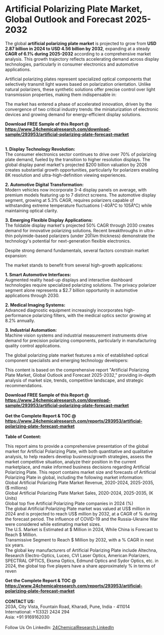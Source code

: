 <h1>Artificial Polarizing Plate Market, Global Outlook and Forecast 2025-2032</h1><p>The global <strong>artificial polarizing plate market</strong> is projected to grow from <strong>USD 2.87 billion in 2024 to USD 4.56 billion by 2032</strong>, expanding at a steady <strong>CAGR of 6.1% during 2025-2032</strong> according to a comprehensive market analysis. This growth trajectory reflects accelerating demand across display technologies, particularly in consumer electronics and automotive applications.</p><p>Artificial polarizing plates represent specialized optical components that selectively transmit light waves based on polarization orientation. Unlike natural polarizers, these synthetic solutions offer precise control over light transmission properties, making them indispensable in:</p><p>The market has entered a phase of accelerated innovation, driven by the convergence of two critical industry trends: the miniaturization of electronic devices and growing demand for energy-efficient display solutions.</p><div><b>Download FREE Sample of this Report @ 
            <a href="https://www.24chemicalresearch.com/download-sample/293953/artificial-polarizing-plate-forecast-market">
            https://www.24chemicalresearch.com/download-sample/293953/artificial-polarizing-plate-forecast-market</a></b></div><br><p><strong>1. Display Technology Revolution:</strong><br>
The consumer electronics sector continues to drive over 70% of polarizing plate demand, fueled by the transition to higher resolution displays. The global display panel market's projected $200 billion valuation by 2026 creates substantial growth opportunities, particularly for polarizers enabling 8K resolution and ultra-high-definition viewing experiences.</p><p><strong>2. Automotive Digital Transformation:</strong><br>
Modern vehicles now incorporate 3-4 display panels on average, with premium models featuring up to 7 distinct screens. The automotive display segment, growing at 5.3% CAGR, requires polarizers capable of withstanding extreme temperature fluctuations (-40Â°C to 105Â°C) while maintaining optical clarity.</p><p><strong>3. Emerging Flexible Display Applications:</strong><br>
The foldable display market's projected 50% CAGR through 2030 creates demand for innovative polarizing solutions. Recent breakthroughs in ultra-thin polyimide-based polarizers (under 20Î¼m thickness) demonstrate the technology's potential for next-generation flexible electronics.</p><p>Despite strong demand fundamentals, several factors constrain market expansion:</p><p>The market stands to benefit from several high-growth applications:</p><p><strong>1. Smart Automotive Interfaces:</strong><br>
Augmented reality head-up displays and interactive dashboard technologies require specialized polarizing solutions. The privacy polarizer segment alone represents a $2.7 billion opportunity in automotive applications through 2030.</p><p><strong>2. Medical Imaging Systems:</strong><br>
Advanced diagnostic equipment increasingly incorporates high-performance polarizing filters, with the medical optics sector growing at 8.2% annually.</p><p><strong>3. Industrial Automation:</strong><br>
Machine vision systems and industrial measurement instruments drive demand for precision polarizing components, particularly in manufacturing quality control applications.</p><p>The global polarizing plate market features a mix of established optical component specialists and emerging technology developers:</p><p>This content is based on the comprehensive report "Artificial Polarizing Plate Market, Global Outlook and Forecast 2025-2032," providing in-depth analysis of market size, trends, competitive landscape, and strategic recommendations.</p><div><b>Download FREE Sample of this Report @ 
            <a href="https://www.24chemicalresearch.com/download-sample/293953/artificial-polarizing-plate-forecast-market">
            https://www.24chemicalresearch.com/download-sample/293953/artificial-polarizing-plate-forecast-market</a></b></div><br><div><b>Get the Complete Report & TOC @ 
            <a href="https://www.24chemicalresearch.com/reports/293953/artificial-polarizing-plate-forecast-market">
            https://www.24chemicalresearch.com/reports/293953/artificial-polarizing-plate-forecast-market</a></b></div><br>
            <b>Table of Content:</b><p>This report aims to provide a comprehensive presentation of the global market for Artificial Polarizing Plate, with both quantitative and qualitative analysis, to help readers develop business/growth strategies, assess the market competitive situation, analyze their position in the current marketplace, and make informed business decisions regarding Artificial Polarizing Plate. This report contains market size and forecasts of Artificial Polarizing Plate in global, including the following market information:<br />
Global Artificial Polarizing Plate Market Revenue, 2020-2024, 2025-2035, ($ millions)<br />
Global Artificial Polarizing Plate Market Sales, 2020-2024, 2025-2035, (K Units)<br />
Global top five Artificial Polarizing Plate companies in 2024 (%)<br />
The global Artificial Polarizing Plate market was valued at US$ million in 2024 and is projected to reach US$ million by 2032, at a CAGR of % during the forecast period. The influence of COVID-19 and the Russia-Ukraine War were considered while estimating market sizes.<br />
The U.S. Market is Estimated at $ Million in 2024, While China is Forecast to Reach $ Million.<br />
Transmissive Segment to Reach $ Million by 2032, with a % CAGR in next six years.<br />
The global key manufacturers of Artificial Polarizing Plate include Altechna, Research Electro-Optics, Luceo, CVI Laser Optics, American Polarizers, SPECTRAL OPTICS, Eksma Optics, Edmund Optics and Sydor Optics, etc. in 2024, the global top five players have a share approximately % in terms of reven</p><div><b>Get the Complete Report & TOC @ 
            <a href="https://www.24chemicalresearch.com/reports/293953/artificial-polarizing-plate-forecast-market">
            https://www.24chemicalresearch.com/reports/293953/artificial-polarizing-plate-forecast-market</a></b></div><br><b>CONTACT US:</b><br>
            203A, City Vista, Fountain Road, Kharadi, Pune, India - 411014<br>
            International: +1(332) 2424 294<br>
            Asia: +91 9169162030 <br><br>
            Follow Us On LinkedIn: <a href="https://www.linkedin.com/company/24chemicalresearch/">24ChemicalResearch LinkedIn</a>